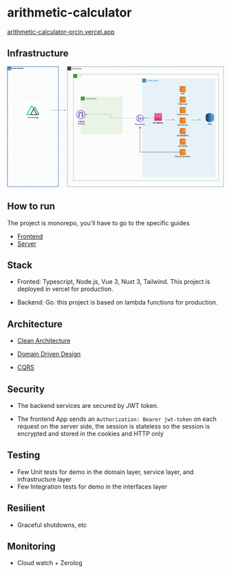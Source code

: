 # arithmetic-calculator

[arithmetic-calculator-orcin.vercel.app](https://arithmetic-calculator-orcin.vercel.app/)

## Infrastructure

![Diagram](https://raw.githubusercontent.com/glopezep/arithmetic-calculator/main/diagram.png)

## How to run
 The project is monorepo, you'll have to go to the specific guides

 * [Frontend](https://github.com/glopezep/arithmetic-calculator/tree/main/frontend)
 * [Server](https://github.com/glopezep/arithmetic-calculator/tree/main/server)


## Stack
- Fronted: Typescript, Node.js, Vue 3, Nuxt 3, Tailwind. This project is deployed in vercel for production.

- Backend: Go. this project is based on lambda functions for production.

## Architecture

 * [Clean Architecture](https://blog.cleancoder.com/uncle-bob/2012/08/13/the-clean-architecture.html)

  * [Domain Driven Design](https://learn.microsoft.com/en-us/archive/msdn-magazine/2009/february/best-practice-an-introduction-to-domain-driven-design)

 * [CQRS](https://learn.microsoft.com/en-us/azure/architecture/patterns/cqrs)


## Security

- The backend services are secured by JWT token.

- The frontend  App sends an `Authorization: Bearer jwt-token` on each request on the server side, the session is stateless so the session is encrypted and stored in the cookies and HTTP only

## Testing

- Few Unit tests for demo in the domain layer, service layer, and infrastructure layer
- Few Integration tests for demo in the interfaces layer

## Resilient

- Graceful shutdowns, etc

## Monitoring

- Cloud watch + Zerolog
